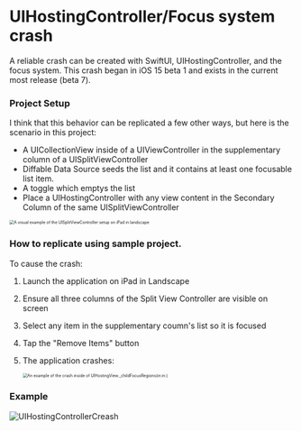 # UIHostingController/Focus system crash 



A reliable crash can be created with SwiftUI, UIHostingController, and the focus system. This crash began in iOS 15 beta 1 and exists in the current most release (beta 7).



### Project Setup

I think that this behavior can be replicated a few other ways, but here is the scenario in this project:

- A UICollectionView inside of a UIViewController in the supplementary column of a UISplitViewController
- Diffable Data Source seeds the list and it contains at least one focusable list item.
- A toggle which emptys the list
- Place a UIHostingController with any view content in the Secondary Column of the same UISplitViewController

<img src="/Users/Dan/Developer/Xcode/Apple-Feedback-Projects/UIHostingView_Focus_Crash/readme.assets/Setup_Example.png" alt="A visual example of the UISplitViewController setup on iPad in landscape" style="zoom:50%;" />

### How to replicate using sample project.

To cause the crash:

1. Launch the application on iPad in Landscape

2. Ensure all three columns of the Split View Controller are visible on screen

3. Select any item in the supplementary coumn's list so it is focused

4. Tap the "Remove Items" button 

5. The application crashes:

    <img src="/Users/Dan/Developer/Xcode/Apple-Feedback-Projects/UIHostingView_Focus_Crash/readme.assets/Crash_Sample.png" alt="An example of the crash inside of UIHostingView._childFocusRegions(in:in:) " style="zoom:50%;" />

   

 ### Example

![UIHostingControllerCreash](/Users/Dan/Developer/Xcode/Apple-Feedback-Projects/UIHostingView_Focus_Crash/readme.assets/UIHostingControllerCreash.gif)
